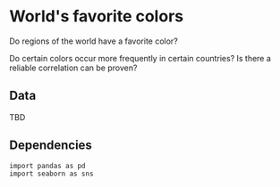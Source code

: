 # World's favorite colors

Do regions of the world have a favorite color? 

Do certain colors occur more frequently in certain countries? Is there a reliable correlation can be proven?


## Data

TBD

## Dependencies

    import pandas as pd
    import seaborn as sns

